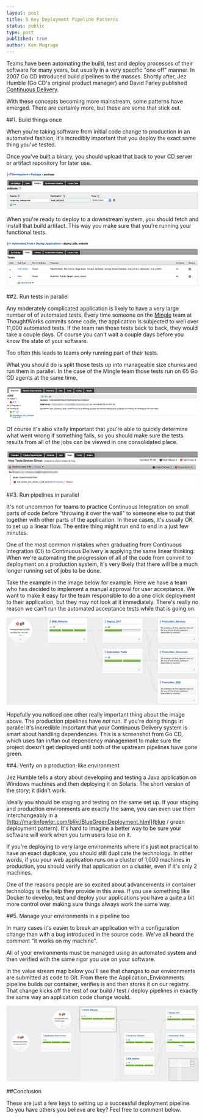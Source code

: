 ```yaml
---
layout: post
title: 5 Key Deployment Pipeline Patterns
status: public
type: post
published: true
author: Ken Mugrage
---
```


Teams have been automating the build, test and deploy processes of their software for many years, but usually in a very
specific "one off" manner. In 2007 Go CD introduced build pipelines to the masses. Shortly after, Jez Humble (Go CD's original
product manager) and David Farley published [Continuous Delivery](http://www.amazon.com/gp/product/0321601912).

With these concepts becoming more mainstream, some patterns have emerged. There are certainly more, but these are some that
stick out.

##1. Build things once

When you're taking software from initial code change to production in an automated fashion, it's incredibly important
that you deploy the exact same thing you've tested.

Once you've built a binary, you should upload that back to your CD server or artifact repository for later use.

![Upload Artifacts](/images/blog/pipeline-patterns/upload-artifact.png)

When you're ready to deploy to a downstream system, you should fetch and install that build artifact. This way you make
sure that you're running your functional tests.

![Fetch Artifacts](/images/blog/pipeline-patterns/fetch-artifact.png)

##2. Run tests in parallel

Any moderately complicated application is likely to have a very large number of of automated tests. Every time someone on the
[Mingle](http://www.thoughtworks.com/mingle/) team at ThoughtWorks commits some code, the application is subjected to well
over 11,000 automated tests. If the team ran those tests back to back, they would take a couple days. Of course you can't
wait a couple days before you know the state of your software.

Too often this leads to teams only running part of their tests.

What you should do is split those tests up into manageable size chunks and run them in parallel. In the case of the Mingle
team those tests run on 65 Go CD agents at the same time.

![Jobs Screenshot](/images/blog/pipeline-patterns/testing-jobs.png)

Of course it's also vitally important that you're able to quickly determine what went wrong if something fails, so you
should make sure the tests results from all of the jobs can be viewed in one consolidated place.

![Failures Screenshot](/images/blog/pipeline-patterns/testing-failures.png)

##3. Run pipelines in parallel

It's not uncommon for teams to practice Continuous Integration on small parts of code before "throwing it over the wall"
to someone else to put that together with other parts of the application. In these cases, it's usually OK to set up a
linear flow. The entire thing might run end to end in a just few minutes.

One of the most common mistakes when graduating from Continuous Integration (CI) to Continuous Delivery is applying the
same linear thinking. When we're automating the progression of all of the code from commit to deployment on a production system, it's very
likely that there will be a much longer running set of jobs to be done.

Take the example in the image below for example. Here we have a team who has decided to implement a manual approval for
user acceptance. We want to make it easy for the team responsible to do a one click deployment to their application, but
they may not look at it immediately. There's really no reason we can't run the automated acceptance tests while that is
going on.

![Parallel Pipelines](/images/blog/pipeline-patterns/parallel-pipelines.png)

Hopefully you noticed one other really important thing about the image above. The production pipelines have _not_ run. If
you're doing things in parallel it's incredible important that your Continuous Delivery system is smart about handling
dependencies. This is a screenshot from Go CD, which uses fan in/fan out dependency management to make sure the project
doesn't get deployed until both of the upstream pipelines have gone green.



##4. Verify on a production-like environment

Jez Humble tells a story about developing and testing a Java application on Windows machines and then deploying it on
Solaris. The short version of the story; it didn't work.

Ideally you should be staging and testing on the same set up. If your staging and production environments are exactly the same,
you can even use them interchangeably in a [http://martinfowler.com/bliki/BlueGreenDeployment.html](blue / green deployment pattern).
It's hard to imagine a better way to be sure your software will work when you turn users lose on it.

If you're deploying to very large environments where it's just not practical to have an exact duplicate, you should still
duplicate the technology. In other words, if you your web application runs on a cluster of 1,000 machines in production, you
should verify that application on a cluster, even if it's only 2 machines.

One of the  reasons people are so excited about advancements in container technology is the help they provide in this area.
If you use something like Docker to develop, test and deploy your applications you have a quite a bit more control over making
sure things always work the same way.

##5. Manage your environments in a pipeline too

In many cases it's easier to break an application with a configuration change than with a bug introduced in the source code.
We've all heard the comment "it works on my machine".

All of your environments must be managed using an automated system and then verified with the same rigor you use on your
software.

In the value stream map below you'll see that changes to our environments are submitted as code to Git. From there the
Application_Environments pipeline builds our container, verifies is and then stores it on our registry. That change kicks
off the rest of our build / test / deploy pipelines in exactly the same way an application code change would.

![Infrastructure as Code](/images/blog/pipeline-patterns/infrastructure-as-code.png)

##Conclusion

These are just a few keys to setting up a successful deployment pipeline. Do you have others you believe are key? Feel
free to comment below.








